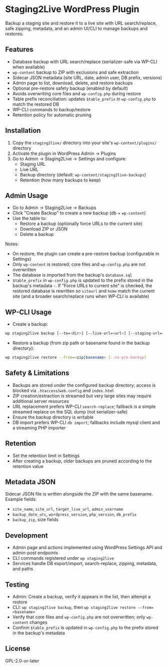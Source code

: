 # Staging2Live WordPress Plugin

Backup a staging site and restore it to a live site with URL search/replace, safe zipping, metadata, and an admin UI/CLI to manage backups and restores.

## Features

- Database backup with URL search/replace (serializer-safe via WP-CLI when available)
- `wp-content` backup to ZIP with exclusions and safe extraction
- Sidecar JSON metadata (site URL, date, admin user, DB prefix, versions)
- Admin page to list, download, delete, and restore backups
- Optional pre-restore safety backup (enabled by default)
- Avoids overwriting core files and `wp-config.php` during restore
- Table prefix reconciliation: updates `$table_prefix` in `wp-config.php` to match the restored DB
- WP-CLI commands to backup/restore
- Retention policy for automatic pruning

## Installation

1. Copy the `staging2live/` directory into your site's `wp-content/plugins/` directory
2. Activate the plugin in WordPress Admin → Plugins
3. Go to Admin → Staging2Live → Settings and configure:
   - Staging URL
   - Live URL
   - Backup directory (default: `wp-content/staging2live-backups`)
   - Retention (how many backups to keep)

## Admin Usage

- Go to Admin → Staging2Live → Backups
- Click "Create Backup" to create a new backup (db + `wp-content`)
- Use the table to:
  - Restore a backup (optionally force URLs to the current site)
  - Download ZIP or JSON
  - Delete a backup

Notes:
- On restore, the plugin can create a pre-restore backup (configurable in Settings)
- Only `wp-content` is restored; core files and `wp-config.php` are not overwritten
- The database is imported from the backup's `database.sql`
- `$table_prefix` in `wp-config.php` is updated to the prefix stored in the backup's metadata
-. If "Force URLs to current site" is checked, the restored database is rewritten so `siteurl` and `home` match the current site (and a broader search/replace runs when WP‑CLI is available)

## WP-CLI Usage

- Create a backup:

```bash
wp staging2live backup [--to=<dir>] [--live-url=<url>] [--staging-url=<url>]
```

- Restore a backup (from zip path or basename found in the backup directory):

```bash
wp staging2live restore --from=<zip|basename> [--no-pre-backup]
```

## Safety & Limitations

- Backups are stored under the configured backup directory; access is blocked via `.htaccess`/`web.config` and `index.html`
- ZIP creation/extraction is streamed but very large sites may require additional server resources
- URL replacement prefers WP-CLI `search-replace`; fallback is a simple streamed replace on the SQL dump (not serializer-safe)
- Ensure the backup directory is writable
- DB import prefers WP-CLI `db import`; fallbacks include mysql client and a streaming PHP importer

## Retention

- Set the retention limit in Settings
- After creating a backup, older backups are pruned according to the retention value

## Metadata JSON

Sidecar JSON file is written alongside the ZIP with the same basename. Example fields:

- `site_name`, `site_url`, `target_live_url`, `admin_username`
- `backup_date_utc`, `wordpress_version`, `php_version`, `db_prefix`
- `backup_zip`, size fields

## Development

- Admin page and actions implemented using WordPress Settings API and admin-post endpoints
- CLI commands registered under `wp staging2live`
- Services handle DB export/import, search-replace, zipping, metadata, and paths

## Testing

- Admin: Create a backup, verify it appears in the list, then attempt a restore
- CLI: `wp staging2live backup`, then `wp staging2live restore --from=<basename>`
- Verify that core files and `wp-config.php` are not overwritten; only `wp-content` changes
- Confirm `$table_prefix` is updated in `wp-config.php` to the prefix stored in the backup's metadata

## License

GPL-2.0-or-later


